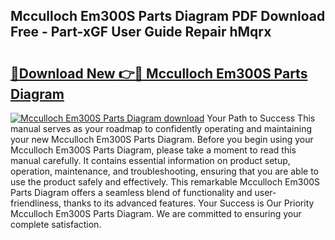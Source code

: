 ## Mcculloch Em300S Parts Diagram PDF Download Free - Part-xGF User Guide Repair hMqrx

# <h2><a href="http://dfumj2.blite.top/?on=Mcculloch+Em300S+Parts+Diagram">🔗Download New 👉🔴 Mcculloch Em300S Parts Diagram</a></h2>

[![Mcculloch Em300S Parts Diagram download](https://i.imgur.com/lujVjoI.png)](http://dfumj2.blite.top/?on=Mcculloch+Em300S+Parts+Diagram)
Your Path to Success This manual serves as your roadmap to confidently operating and maintaining your new Mcculloch Em300S Parts Diagram. Before you begin using your Mcculloch Em300S Parts Diagram, please take a moment to read this manual carefully. It contains essential information on product setup, operation, maintenance, and troubleshooting, ensuring that you are able to use the product safely and effectively. This remarkable Mcculloch Em300S Parts Diagram offers a seamless blend of functionality and user-friendliness, thanks to its advanced features. Your Success is Our Priority Mcculloch Em300S Parts Diagram. We are committed to ensuring your complete satisfaction.
